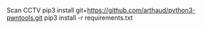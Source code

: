 Scan CCTV
pip3 install git+https://github.com/arthaud/python3-pwntools.git
pip3 install -r requirements.txt
